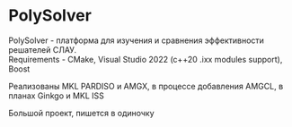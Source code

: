 # PolySolver
PolySolver - платформа для изучения и сравнения эффективности решателей СЛАУ.  
Requirements - CMake, Visual Studio 2022 (c++20 .ixx modules support), Boost

Реализованы MKL PARDISO и AMGX, в процессе добавления AMGCL, в планах Ginkgo и MKL ISS

Большой проект, пишется в одиночку

